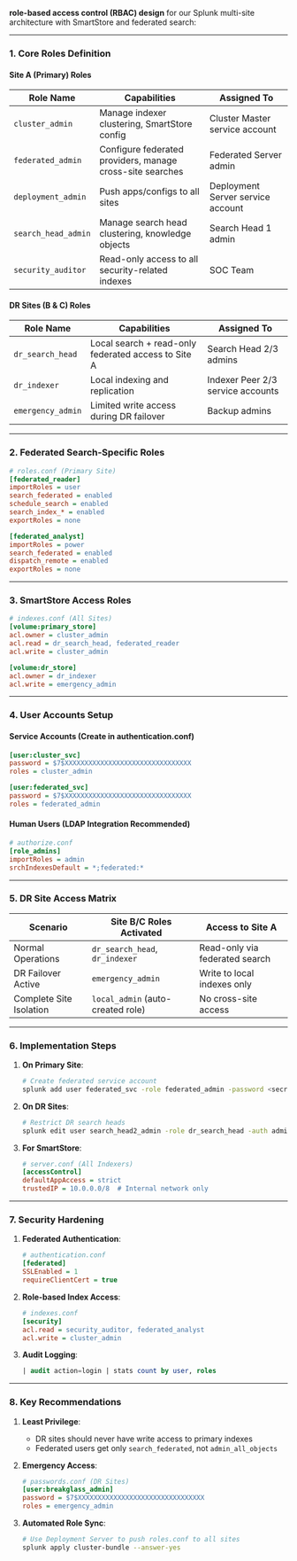  **role-based access control (RBAC) design** for our Splunk multi-site architecture with SmartStore and federated search:

---

### **1. Core Roles Definition**
#### **Site A (Primary) Roles**
| Role Name              | Capabilities                                                                 | Assigned To                          |
|------------------------|------------------------------------------------------------------------------|---------------------------------------|
| `cluster_admin`        | Manage indexer clustering, SmartStore config                                 | Cluster Master service account        |
| `federated_admin`      | Configure federated providers, manage cross-site searches                    | Federated Server admin               |
| `deployment_admin`     | Push apps/configs to all sites                                               | Deployment Server service account     |
| `search_head_admin`    | Manage search head clustering, knowledge objects                             | Search Head 1 admin                  |
| `security_auditor`     | Read-only access to all security-related indexes                             | SOC Team                             |

#### **DR Sites (B & C) Roles**
| Role Name              | Capabilities                                                                 | Assigned To                          |
|------------------------|------------------------------------------------------------------------------|---------------------------------------|
| `dr_search_head`       | Local search + read-only federated access to Site A                          | Search Head 2/3 admins               |
| `dr_indexer`          | Local indexing and replication                                               | Indexer Peer 2/3 service accounts    |
| `emergency_admin`     | Limited write access during DR failover                                      | Backup admins                        |

---

### **2. Federated Search-Specific Roles**
```ini
# roles.conf (Primary Site)
[federated_reader]
importRoles = user
search_federated = enabled
schedule_search = enabled
search_index_* = enabled
exportRoles = none

[federated_analyst]
importRoles = power
search_federated = enabled
dispatch_remote = enabled
exportRoles = none
```

---

### **3. SmartStore Access Roles**
```ini
# indexes.conf (All Sites)
[volume:primary_store]
acl.owner = cluster_admin
acl.read = dr_search_head, federated_reader
acl.write = cluster_admin

[volume:dr_store]
acl.owner = dr_indexer
acl.write = emergency_admin
```

---

### **4. User Accounts Setup**
#### **Service Accounts (Create in authentication.conf)**
```ini
[user:cluster_svc]
password = $7$XXXXXXXXXXXXXXXXXXXXXXXXXXXXXXXX
roles = cluster_admin

[user:federated_svc]
password = $7$XXXXXXXXXXXXXXXXXXXXXXXXXXXXXXXX
roles = federated_admin
```

#### **Human Users (LDAP Integration Recommended)**
```ini
# authorize.conf
[role_admins]
importRoles = admin
srchIndexesDefault = *;federated:*
```

---

### **5. DR Site Access Matrix**
| Scenario                | Site B/C Roles Activated           | Access to Site A                     |
|-------------------------|------------------------------------|---------------------------------------|
| Normal Operations       | `dr_search_head`, `dr_indexer`     | Read-only via federated search        |
| DR Failover Active      | `emergency_admin`                  | Write to local indexes only           |
| Complete Site Isolation | `local_admin` (auto-created role)  | No cross-site access                  |

---

### **6. Implementation Steps**
1. **On Primary Site**:
   ```bash
   # Create federated service account
   splunk add user federated_svc -role federated_admin -password <secret> -auth admin:changeme
   ```

2. **On DR Sites**:
   ```bash
   # Restrict DR search heads
   splunk edit user search_head2_admin -role dr_search_head -auth admin:changeme
   ```

3. **For SmartStore**:
   ```ini
   # server.conf (All Indexers)
   [accessControl]
   defaultAppAccess = strict
   trustedIP = 10.0.0.0/8  # Internal network only
   ```

---

### **7. Security Hardening**
1. **Federated Authentication**:
   ```ini
   # authentication.conf
   [federated]
   SSLEnabled = 1
   requireClientCert = true
   ```

2. **Role-based Index Access**:
   ```ini
   # indexes.conf
   [security]
   acl.read = security_auditor, federated_analyst
   acl.write = cluster_admin
   ```

3. **Audit Logging**:
   ```sql
   | audit action=login | stats count by user, roles
   ```

---

### **8. Key Recommendations**
1. **Least Privilege**:
   - DR sites should never have write access to primary indexes
   - Federated users get only `search_federated`, not `admin_all_objects`

2. **Emergency Access**:
   ```ini
   # passwords.conf (DR Sites)
   [user:breakglass_admin]
   password = $7$XXXXXXXXXXXXXXXXXXXXXXXXXXXXXXXX
   roles = emergency_admin
   ```

3. **Automated Role Sync**:
   ```bash
   # Use Deployment Server to push roles.conf to all sites
   splunk apply cluster-bundle --answer-yes
   ```

